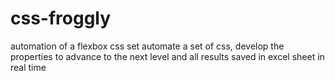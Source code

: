 # css-froggly
automation of a flexbox css set 
automate a set of css, develop the properties to advance to the next level and all results saved in excel sheet in real time
